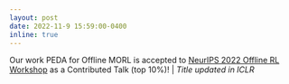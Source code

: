 ```yaml
---
layout: post
date: 2022-11-9 15:59:00-0400
inline: true
---
```


Our work PEDA for Offline MORL is accepted to [NeurIPS 2022 Offline RL Workshop](https://offline-rl-neurips.github.io/2022/papers.html) as a Contributed Talk (top 10%)! | *Title updated in ICLR*